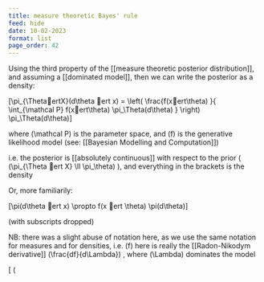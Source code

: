 ```yaml
---
title: measure theoretic Bayes' rule
feed: hide
date: 10-02-2023
format: list
page_order: 42
---
```



Using the third property of the [[measure theoretic posterior distribution]], and assuming a [[dominated model]], then we can write the posterior as a density: 

\[\pi_{\ThetaertX}(d\theta ert x) = \left( \frac{f(xert\theta) }{ \int_{\mathcal P} f(xert\theta) \pi_\Theta(d\theta) } \right) \pi_\Theta(d\theta)\]


where  \(\mathcal P\)  is the parameter space, and  \(f\)  is the generative likelihood model (see: [[Bayesian Modelling and Computation]])

i.e. the posterior is [[absolutely continuous]] with respect to the prior ( \(\pi_{\Theta ert X} \ll \pi_\theta\) ), and everything in the brackets is the density

Or, more familiarily: 

\[\pi(d\theta ert x) \propto f(x ert \theta) \pi(d\theta)\]


(with subscripts dropped)

NB: there was a slight abuse of notation here, as we use the same notation for measures and for densities, i.e.  \(f\)  here is really the [[Radon-Nikodym derivative]]  \(\frac{df}{d\Lambda}\) , where  \(\Lambda\)  dominates the model

\[ \(